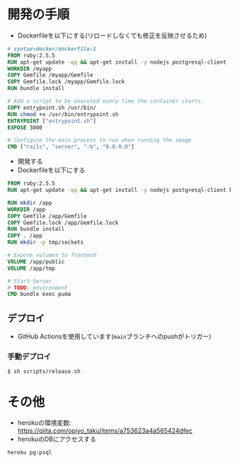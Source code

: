 # 開発の手順
- Dockerfileを以下にする(リロードしなくても修正を反映させるため)
```dockerfile
# syntax=docker/dockerfile:1
FROM ruby:2.5.5
RUN apt-get update -qq && apt-get install -y nodejs postgresql-client
WORKDIR /myapp
COPY Gemfile /myapp/Gemfile
COPY Gemfile.lock /myapp/Gemfile.lock
RUN bundle install

# Add a script to be executed every time the container starts.
COPY entrypoint.sh /usr/bin/
RUN chmod +x /usr/bin/entrypoint.sh
ENTRYPOINT ["entrypoint.sh"]
EXPOSE 3000

# Configure the main process to run when running the image
CMD ["rails", "server", "-b", "0.0.0.0"]
```
- 開発する
- Dockerfileを以下にする
```dockerfile
FROM ruby:2.5.5
RUN apt-get update -qq && apt-get install -y nodejs postgresql-client build-essential libpq-dev vim

RUN mkdir /app
WORKDIR /app
COPY Gemfile /app/Gemfile
COPY Gemfile.lock /app/Gemfile.lock
RUN bundle install
COPY . /app
RUN mkdir -p tmp/sockets

# Expose volumes to frontend
VOLUME /app/public
VOLUME /app/tmp

# Start Server
# TODO: environment
CMD bundle exec puma
```

## デプロイ
- GitHub Actionsを使用しています(`main`ブランチへのpushがトリガー)

### 手動デプロイ
```shell
$ sh scripts/release.sh
```

# その他

- herokuの環境変数: https://qiita.com/opiyo_taku/items/a753623a4a565424dfec
- herokuのDBにアクセスする
```shell
heroku pg:psql
```
